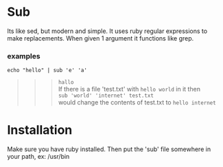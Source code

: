 # Sub
Its like sed, but modern and simple. It uses ruby regular expressions to make replacements. When given 1 argument it functions like grep.

### examples
`echo "hello" | sub 'e' 'a'`<br>
>>> `hallo`<br>
If there is a file 'test.txt' with `hello world` in it then<br>
`sub 'world' 'internet' test.txt`<br>
would change the contents of test.txt to `hello internet` 

# Installation 
Make sure you have ruby installed. Then put the 'sub' file somewhere in your path, ex: /usr/bin
